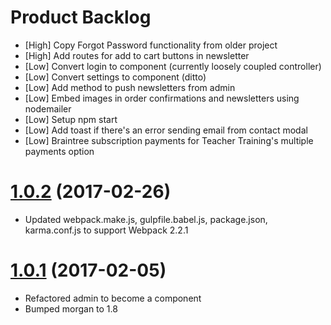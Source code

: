 # Product Backlog
* [High] Copy Forgot Password functionality from older project
* [High] Add routes for add to cart buttons in newsletter
* [Low] Convert login to component (currently loosely coupled controller)
* [Low] Convert settings to component (ditto)
* [Low] Add method to push newsletters from admin
* [Low] Embed images in order confirmations and newsletters using nodemailer
* [Low] Setup npm start
* [Low] Add toast if there's an error sending email from contact modal
* [Low] Braintree subscription payments for Teacher Training's multiple payments option

<a name="1.0.2"></a>
# [1.0.2](https://github.com/nstuyvesant/shy/commit/42be8bdfa3dac68fea081d63cae1c31a05ef1235) (2017-02-26)
* Updated webpack.make.js, gulpfile.babel.js, package.json, karma.conf.js to support Webpack 2.2.1

<a name="1.0.1"></a>
# [1.0.1](https://github.com/nstuyvesant/shy/commit/88924435e32d8d019bebcb837968451e3a0b67e3) (2017-02-05)
* Refactored admin to become a component
* Bumped morgan to 1.8
